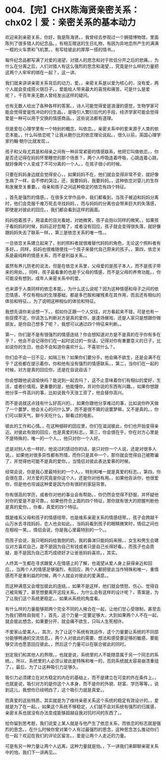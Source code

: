 # 004.【完】CHX陈海贤亲密关系：chx02丨爱：亲密关系的基本动力

欢迎来到亲密关系，你好，我是陈海贤。，我曾经去参观过一个狮猎博物馆，里面陈列了很多猎人的纪念品。，有相互赠送的生日礼物，有因为异地恋所产生的满满一框的火车票和飞机票。，有写给彼此的厚厚一搭的情书。。

每件纪念品都写满了对爱的渴望，对猎人的思念和对于败侣分开之后的悲痛。，为什么在分离之后，人们对猎人有这么强烈的思念和渴望，，究竟是什么样的力量把这两个人牢牢的绑在一起？，这一讲。

我们就来讲讲亲密关系背后的动力，爱。，亲密关系是以爱为核心的，没有爱，两个人就会变成搭火锅日子。，爱能给人带来最大的喜悦和痛苦，可是什么是爱呢？，千百年来无数人曾经发出这样的疑问。

也有无数人给出了各种各样的答案。，诗人可能觉得爱是浪漫的感觉，生物学家可能会觉得爱是性冲动的衍生品，，是吸引人繁衍后代的手段，经济学家可能会觉得爱是一种可以用于交换的情感商品。，这些说法都有道理。

但是爱在心理学里有一个特别的概念，叫依恋。，亲密关系中的爱来源于人类的依恋本能。，什么叫依恋呢？让我从鲍尔比的依恋理论说起。，很久以前，英国心理学家约翰·鲍尔比就发现，。

孩子和父母尤其是和母亲之间有一种非常紧密的情感联系，他把它叫做依恋。，你是否还记得在妈妈怀里睡觉的那个场景？，两个人呼吸连着呼吸，心跳连着心跳，就好像两个人变成了不可分离的一个人。，在孩子很小的时候。

只要在妈妈身边就会觉得安心，，如果妈妈不在，他们就会变得非常不安，就好像生病了一样，会不停的哭泣，还，我要妈妈，我要妈妈。，这种依恋对婴儿的生存和发展至关重要。，母亲和孩子之间这种稳定的依恋有四个特征。

，首先是强烈的情感。，在很多文学作品中，我们都看到，当孩子被迫和妈妈分离时，他们会克服千难万死去寻找妈妈，，而与妈妈的分离也会带来巨大的失落感，即使是对彼此的回应。，我们都会看到这样的画面。

妈妈抱着孩子，用温柔的目光看她，对她微笑，孩子会抱以同样的微笑。，如果孩子看妈妈的时候，妈妈正好忽略了，或者没有回应，孩子就会变得很失落，就好像跟妈妈失去了联系一样。，第三是依恋关系的唯一性。。

一旦依恋关系建立起来了，别的照料者就很难替代妈妈的角色，无论这个照料者有多好。，同样，妈妈也很难随便找一个孩子来替代自己原来的孩子。，第四，依恋关系是最纯粹的情感关系，而不是利益关系。。

虽然有养儿防老的说法，但是在依恋关系里，父母爱的是孩子本人，而不是孩子带来的用处。，同样，孩子最看重的也是于父母的情感，而不是父母的养育功能。，你可能没有想到，成年人亲密关系中的爱。

也来源于人类同样的依恋本能。，为什么这么说呢？因为这种情感和母子之间的依恋情感，不仅有相似的生理基础，都是多巴胺和摧残素在其作用，而且还有相似的体验和特征。，为了说明这种相似的体验和特征。

我想先请你来设想一下。，假如你正跟一个人交往，对方看起来不错，可是也有一些捉摸不定，你该怎么判断对方是真的爱你，是逢场做戏，还是人家只是想跟你做朋友，是你自己想多了呢？，我想可以通过四个特征来判断。。

第一，你们是不是有很强烈的情感连结？你会想知道对方是不是真的在乎你有多在乎？，他会不会记得你们在一起时说过的一些话，记得对你有重要意义的日子，比如说你的生日，他会不会知道你喜欢什么，不喜欢什么？。

你们会不会一日不见，如隔三秋？如果你们要分手，他会痛不欲生，还是会满不在乎？这些都在提示着你，你和他有没有强烈的情感联系。，第二，当你们在一起的时候，对方是真的回应你，还是在自说自话？

你会想跟他说话愉快吗？能说到一起去吗？，这不止意味着你们有相似的爱好，生活，或者价值观，更重要的是，他能懂你，并对你说的东西有兴趣。，如果你想跟他分享一件高兴的事，比如说我今天涨工资了，他会替你高兴。

而不是说就这点钱有什么好高兴的。，如果你跟他分享难过的事，比如说你昨天做了一个噩梦，他会关心的问什么梦，而不是很不屑的说噩梦嘛，又不是真的。，你们可以聊天气，聊今天吃什么，聊看过的电影。

彼此的工作和心情。，在这种细碎的回应里，你们在滋润彼此，你们也开始变得亲近。对彼此有效的回应，也是真爱的标志。，第三，你会很在乎，你在对方心里是不是特殊的，唯一的一个人。，他只对你一个人好。

还是对别人也一样好。他说过的感动你的话，是只对你一个人说，还是对很多人说。，如果他对很多异性都有热情，而你只是其中一个，那你就会觉得自己被欺骗了，并觉得他可能不是真的爱你。，当情侣对彼此表达爱慕的时候。

经常会说，你是我心里最特别的一个人。，特别和唯一就是真爱的标志。，第四，你会很在意，对方爱的究竟是你这个人，还是你对他有用。，如果他告诉你，他很爱你，但是他也坦诚这种爱是因为你有很好的家庭背景。

你有很高的学历，或者你对他的事业会有帮助。，你仍然会觉得不舒服，并怀疑他对你的爱是不是可靠。，如果他符合上面的四个特征，那你就有很大的把握判断他是真的爱你。，你看，真爱的四个特征。

既是维系父母和孩子的情感纽带，也是维系亲密关系的情感纽带。，孩子会跨越千山万水去寻找妈妈，恋人也会如此。，当妈妈看到孩子的眼睛微笑时，情侣之间也在相视一笑。，情侣会说，你是我心里最特别的一个。。

而孩子会说，我只喝妈妈给我倒的奶，我的鼻涕只能妈妈来擦。，女生和男生会建议对方喜欢自己，是不是因为自己有钱或者只是自己长得好看。，而孩子也会质疑，是不是因为自己乖巧成绩好才让爸爸妈妈喜欢。，其实。

人终其一生都在寻求跟爱人在情感上的了解，也渴望从爱人身上获得亲近和回应。，当两个人的情感足够强烈，有回应，两个人都把彼此当作特殊和唯一，重情感而不是重利益的时候，两个人就会对彼此的爱满意。。

而这种满意又会增加彼此的连结。，如果不是这样，他们就会愤怒、伤心、觉得自己被背叛了，甚至想要离开这段关系。，为什么会有这样的设计呢？，答案是，为了让我们这个系统更稳定。，如果从系统的角度看。

有什么样的力量能够把两个完全不同的人掖合在一起，让他们甘心受限制，甚至去为我们牺牲自我呢？，首先，这个力量一定要足够大，大到如果两个人不在一起，就会彼此想念，如果要分开，就会痛不欲生，只叫人生死相许。

不爱家山爱美人。，其次，为了让这个系统有效运作，这个力量要让系统的不同部分能够畅通的交流信息。，两个人对彼此的需要、想法和感受要足够的敏感，要能够交流也愿意回应彼此。，然后这个力量可以在联合彼此的同时。

划定我们和其他人的界限。，也就是说，系统里的人不能随意属于另一个同志的系统。，所以，系统里的人必须认彼此是特殊和唯一的，否则系统就太容易崩溃重组了。，最后，为了让这种吸引力足够久。

吸引力必须建立在对方稳定的内在的基础上，而不是建立在可变的外在条件上。，也就是说，吸引对方的是你这个人本身，而不是你的外貌、财富、学历等等。，说到这儿，我想你已经明白了，这个吸引力就是真爱。。

而真爱的这些特质，其实就是为了维持亲密关系这个系统的稳定有效设计的。，爱就是为了在一起。，如果这个系统不够稳定，人们就不会对系统有强烈的归属感，亲密关系也就没有办法变成能够超越自我对抗时间的东西了。。

给你留到思考题，我们说爱上某人就是与他产生了依恋关系，而依恋的标志就是强烈的思念。，在什么时候你曾对某个人有过最强烈的思念，这种思念怎么推动你们在一起？欢迎在我们的评论区留言。，爱是让两个人走近的力量。

可是有另一种力量让两个人远离，这种力量就是怕。，下一讲我们来聊聊亲密关系中的怕，我们下一讲再见。。
